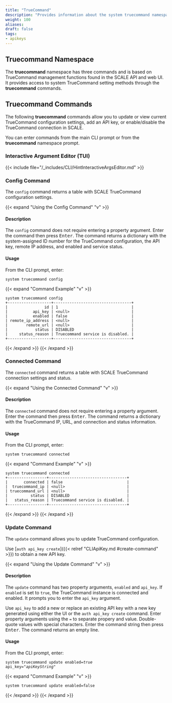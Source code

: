 ```yaml
---
title: "TrueCommand"
description: "Provides information about the system truecommand namespace in the TrueNAS CLI. Includes command syntax and common commands."
weight: 100
aliases:
draft: false
tags:
- apikeys
---
```


## Truecommand Namespace
The **truecommand** namespace has three commands and is based on TrueCommand management functions found in the SCALE API and web UI.
It provides access to system TrueCommand setting methods through the **truecommand** commands.

## Truecommand Commands
The following **truecommand** commands allow you to update or view current TrueCommand configuration settings, add an API key, or enable/disable the TrueCommand connection in SCALE.

You can enter commands from the main CLI prompt or from the **truecommand** namespace prompt.

### Interactive Argument Editor (TUI)

{{< include file="/_includes/CLI/HintInteractiveArgsEditor.md" >}}

### Config Command
The `config` command returns a table with SCALE TrueCommand configuration settings.

{{< expand "Using the Config Command" "v" >}}
#### Description
The `config` command does not require entering a property argument.
Enter the command then press <kbd>Enter</kbd>.
The command returns a dictionary with the system-assigned ID number for the TrueCommand configuration, the API key, remote IP address, and enabled and service status.

#### Usage
From the CLI prompt, enter:

<code>system truecommand config</code>

{{< expand "Command Example" "v" >}}
```
system truecommand config
+-------------------+----------------------------------+
|                id | 1                                |
|           api_key | <null>                           |
|           enabled | false                            |
| remote_ip_address | <null>                           |
|        remote_url | <null>                           |
|            status | DISABLED                         |
|     status_reason | Truecommand service is disabled. |
+-------------------+----------------------------------+
```
{{< /expand >}}
{{< /expand >}}

### Connected Command
The `connected` command returns a table with SCALE TrueCommand connection settings and status.

{{< expand "Using the Connected Command" "v" >}}
#### Description
The `connected` command does not require entering a property argument.
Enter the command then press <kbd>Enter</kbd>.
The command returns a dictionary with the TrueCommand IP, URL, and connection and status information.

#### Usage
From the CLI prompt, enter:

<code>system truecommand connected</code>

{{< expand "Command Example" "v" >}}
```
system truecommand connected
+-----------------+----------------------------------+
|       connected | false                            |
|  truecommand_ip | <null>                           |
| truecommand_url | <null>                           |
|          status | DISABLED                         |
|   status_reason | Truecommand service is disabled. |
+-----------------+----------------------------------+
```
{{< /expand >}}
{{< /expand >}}

### Update Command
The `update` command allows you to update TrueCommand configuration.

Use [`auth api_key create`]({{< relref "CLIApiKey.md #create-command" >}}) to obtain a new API key.

{{< expand "Using the Update Command" "v" >}}
#### Description
The `update` command has two property arguments, `enabled` and `api_key`.
If `enabled` is set to `true`, the TrueCommand instance is connected and enabled.
It prompts you to enter the `api_key` argument.

Use `api_key` to add a new or replace an existing API key with a new key generated using either the UI or the `auth api_key create` command.
Enter property arguments using the `=` to separate propery and value. Double-quote values with special characters.
Enter the command string then press <kbd>Enter</kbd>.
The command returns an empty line.

#### Usage
From the CLI prompt, enter:

<code>system truecommand update enabled=<i>true</i> api_key="<i>apiKeyString</i>"</code>

{{< expand "Command Example" "v" >}}
```
system truecommand update enabled=false

```
{{< /expand >}}
{{< /expand >}}
